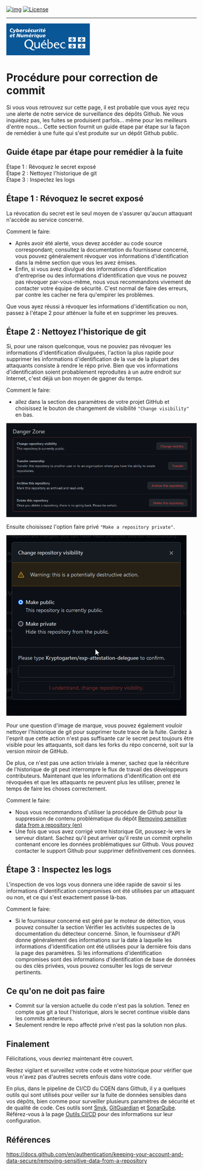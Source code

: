 <!-- ENTETE -->
[![img](https://img.shields.io/badge/Lifecycle-Experimental-339999)](https://www.quebec.ca/gouv/politiques-orientations/vitrine-numeriqc/accompagnement-des-organismes-publics/demarche-conception-services-numeriques)
[![License](https://img.shields.io/badge/Licence-LiLiQ--R-blue)](LICENSE_FR)

---

<div>
    <img src="./images/mcn.png">
</div>
<!-- FIN ENTETE -->

# Procédure pour correction de commit

Si vous vous retrouvez sur cette page, il est probable que vous ayez reçu une alerte de notre service de surveillance des dépôts Github. Ne vous inquiétez pas, les fuites se produisent parfois... même pour les meilleurs d'entre nous... Cette section fournit un guide étape par étape sur la façon de remédier à une fuite qui s'est produite sur un dépôt Github public.

## **Guide étape par étape pour remédier à la fuite**

Étape 1 : Révoquez le secret exposé  
Étape 2 : Nettoyez l'historique de git  
Étape 3 : Inspectez les logs  


## **Étape 1 : Révoquez le secret exposé**

La révocation du secret est le seul moyen de s'assurer qu'aucun attaquant n'accède au service concerné.

Comment le faire: 

- Après avoir été alerté, vous devez accéder au code source correspondant; consultez la documentation du fournisseur concerné, vous pouvez généralement révoquer vos informations d'identification dans la même section que vous les avez émises. 
- Enfin, si vous avez divulgué des informations d'identification d'entreprise ou des informations d'identification que vous ne pouvez pas révoquer par-vous-même, nous vous recommandons vivement de contacter votre équipe de sécurité. C'est normal de faire des erreurs, par contre les cacher ne fera qu'empirer les problèmes. 

Que vous ayez réussi à révoquer les informations d'identification ou non, passez à l'étape 2 pour atténuer la fuite et en supprimer les preuves.

## **Étape 2 : Nettoyez l'historique de git**

Si, pour une raison quelconque, vous ne pouviez pas révoquer les informations d'identification divulguées, l'action la plus rapide pour supprimer les informations d'identification de la vue de la plupart des attaquants consiste à rendre le répo privé. Bien que vos informations d'identification soient probablement reproduites à un autre endroit sur Internet, c'est déjà un bon moyen de gagner du temps.

Comment le faire:  

- allez dans la section des paramètres de votre projet GitHub et choisissez le bouton de changement de visibilité  `"Change visibility"` en bas. 

![Change visibilité](./images/ChangerVisibilite.png)

Ensuite choisissez l'option faire privé `"Make a repository private"`. 

![Faire privé](./images/FairePrive.png)

Pour une question d'image de marque, vous pouvez également vouloir nettoyer l'historique de git pour supprimer toute trace de la fuite. Gardez à l'esprit que cette action n'est pas suffisante car le secret peut toujours être visible pour les attaquants, soit dans les forks du répo concerné, soit sur la version miroir de GitHub.

De plus, ce n'est pas une action triviale à mener, sachez que la réécriture de l'historique de git peut interrompre le flux de travail des développeurs contributeurs. Maintenant que les informations d'identification ont été révoquées et que les attaquants ne peuvent plus les utiliser, prenez le temps de faire les choses correctement.

Comment le faire: 

- Nous vous recommandons d'utiliser la procédure de Github pour la suppression de contenu problématique du dépôt [Removing sensitive data from a repository (en)](https://docs.github.com/en/authentication/keeping-your-account-and-data-secure/removing-sensitive-data-from-a-repository)
- Une fois que vous avez corrigé votre historique Git, poussez-le vers le serveur distant. Sachez qu'il peut arriver qu'il reste un commit orphelin contenant encore les données problématiques sur Github. Vous pouvez contacter le support Github pour supprimer définitivement ces données.

## **Étape 3 : Inspectez les logs**

L'inspection de vos logs vous donnera une idée rapide de savoir si les informations d'identification compromises ont été utilisées par un attaquant ou non, et ce qui s'est exactement passé là-bas.

Comment le faire: 

- Si le fournisseur concerné est géré par le moteur de détection, vous pouvez consulter la section Vérifier les activités suspectes de la documentation du détecteur concerné. Sinon, le fournisseur d'API donne généralement des informations sur la date à laquelle les informations d'identification ont été utilisées pour la dernière fois dans la page des paramètres. Si les informations d'identification compromises sont des informations d'identification de base de données ou des clés privées, vous pouvez consulter les logs de serveur pertinents.

## Ce qu'on ne doit pas faire

- Commit sur la version actuelle du code n'est pas la solution. Tenez en compte que git a tout l'historique, alors le secret continue visible dans les commits anterieurs. 
- Seulement rendre le repo affecté privé n'est pas la solution non plus. 

## **Finalement**

Félicitations, vous devriez maintenant être couvert.

Restez vigilant et surveillez votre code et votre historique pour vérifier que vous n'avez pas d'autres secrets enfouis dans votre code.

En plus, dans le pipeline de CI/CD du CQEN dans Github, il y a quelques outils qui sont utilisés pour veiller sur la fuite de données sensibles dans vos dépôts, bien comme pour surveiller plusieurs paramètres de sécurité et de qualité de code. Ces outils sont [Snyk](https://snyk.io), [GitGuardian](https://www.gitguardian.com/) et [SonarQube](https://www.sonarqube.org/). Référez-vous à la page [Outils CI/CD](./OutilsCICD.md) pour des informations sur leur configuration. 


## Références

https://docs.github.com/en/authentication/keeping-your-account-and-data-secure/removing-sensitive-data-from-a-repository
